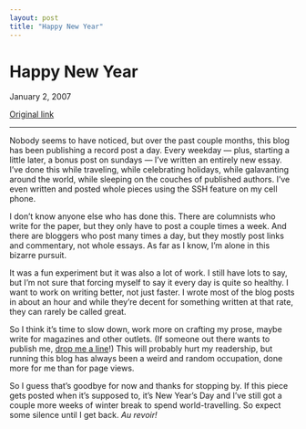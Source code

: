 ```yaml
---
layout: post
title: "Happy New Year"
---
```

Happy New Year
==============

January 2, 2007

[Original link](http://www.aaronsw.com/weblog/happynewyear)

* * * * *

Nobody seems to have noticed, but over the past couple months, this blog
has been publishing a record post a day. Every weekday — plus, starting
a little later, a bonus post on sundays — I’ve written an entirely new
essay. I’ve done this while traveling, while celebrating holidays, while
galavanting around the world, while sleeping on the couches of published
authors. I’ve even written and posted whole pieces using the SSH feature
on my cell phone.

I don’t know anyone else who has done this. There are columnists who
write for the paper, but they only have to post a couple times a week.
And there are bloggers who post many times a day, but they mostly post
links and commentary, not whole essays. As far as I know, I’m alone in
this bizarre pursuit.

It was a fun experiment but it was also a lot of work. I still have lots
to say, but I’m not sure that forcing myself to say it every day is
quite so healthy. I want to work on writing better, not just faster. I
wrote most of the blog posts in about an hour and while they’re decent
for something written at that rate, they can rarely be called great.

So I think it’s time to slow down, work more on crafting my prose, maybe
write for magazines and other outlets. (If someone out there wants to
publish me, [drop me a line](mailto:me@aaronsw.com)!) This will probably
hurt my readership, but running this blog has always been a weird and
random occupation, done more for me than for page views.

So I guess that’s goodbye for now and thanks for stopping by. If this
piece gets posted when it’s supposed to, it’s New Year’s Day and I’ve
still got a couple more weeks of winter break to spend world-travelling.
So expect some silence until I get back. *Au revoir!*
